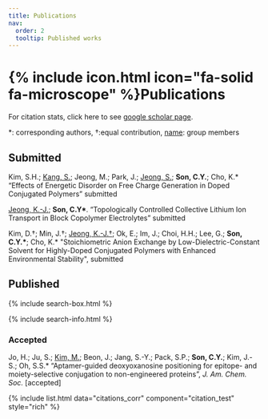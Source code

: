 ```yaml
---
title: Publications
nav:
  order: 2
  tooltip: Published works
---
```


# {% include icon.html icon="fa-solid fa-microscope" %}Publications

For citation stats, click here to see [google scholar page](https://scholar.google.com/citations?user=jxZN0mkAAAAJ&hl=en).

*: corresponding authors, †:equal contribution, <u>name</u>: group members


## Submitted
Kim, S.H.; <ins>Kang, S.</ins>; Jeong, M.; Park, J.; <ins>Jeong, S.</ins>; **Son, C.Y.**; Cho, K.\* “Effects of Energetic Disorder on Free Charge Generation in Doped Conjugated Polymers” submitted

<ins>Jeong, K.-J.</ins>; **Son, C.Y\***. “Topologically Controlled Collective Lithium Ion Transport in Block Copolymer Electrolytes” submitted

Kim, D.†; Min, J.†; <ins>Jeong, K.-J.†</ins>; Ok, E.; Im, J.; Choi, H.H.; Lee, G.; **Son, C.Y.\***; Cho, K.\* "Stoichiometric Anion Exchange by Low-Dielectric-Constant Solvent for Highly-Doped Conjugated Polymers with Enhanced Environmental Stability", submitted


## Published

{% include search-box.html %}

{% include search-info.html %}

### Accepted
Jo, H.; Ju, S.; <ins>Kim, M.</ins>; Beon, J.; Jang, S.-Y.; Pack, S.P.; **Son, C.Y.**; Kim, J.-S.; Oh, S.S.\* “Aptamer-guided deoxyoxanosine positioning for epitope- and moiety-selective conjugation to non-engineered proteins”,  *J. Am. Chem. Soc.* [accepted]

{% include list.html data="citations_corr" component="citation_test" style="rich" %}
